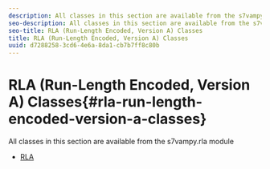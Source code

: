 ```yaml
---
description: All classes in this section are available from the s7vampy.rla module
seo-description: All classes in this section are available from the s7vampy.rla module
seo-title: RLA (Run-Length Encoded, Version A) Classes
title: RLA (Run-Length Encoded, Version A) Classes
uuid: d7288258-3cd6-4e6a-8da1-cb7b7ff8c80b
---
```


# RLA (Run-Length Encoded, Version A) Classes{#rla-run-length-encoded-version-a-classes}

All classes in this section are available from the s7vampy.rla module

* [RLA](r-class-s7vampy-rla.md)
